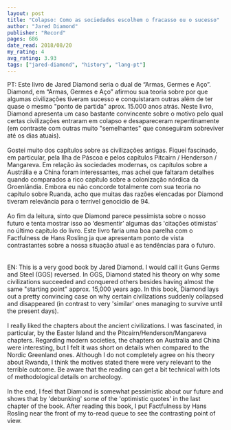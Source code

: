 ```yaml
---
layout: post
title: "Colapso: Como as sociedades escolhem o fracasso ou o sucesso"
author: "Jared Diamond"
publisher: "Record"
pages: 686
date_read: 2018/08/20
my_rating: 4
avg_rating: 3.93
tags: ["jared-diamond", "history", "lang-pt"]
---
```


PT: Este livro de Jared Diamond seria o dual de “Armas, Germes e Aço”. Diamond, em “Armas, Germes e Aço” afirmou sua teoria sobre por que algumas civilizações tiveram sucesso e conquistaram outras além de ter quase o mesmo "ponto de partida" aprox. 15.000 anos atrás. Neste livro, Diamond apresenta um caso bastante convincente sobre o motivo pelo qual certas civilizações entraram em colapso e desapareceram repentinamente (em contraste com outras muito "semelhantes" que conseguiram sobreviver até os dias atuais).<br/><br/>Gostei muito dos capítulos sobre as civilizações antigas. Fiquei fascinado, em particular, pela Ilha de Páscoa e pelos capítulos Pitcairn / Henderson / Mangareva. Em relação às sociedades modernas, os capítulos sobre a Austrália e a China foram interessantes, mas achei que faltaram detalhes quando comparados a rico capítulo sobre a colonização nórdica da Groenlândia. Embora eu não concorde totalmente com sua teoria no capítulo sobre Ruanda, acho que muitas das razões elencadas por Diamond tiveram relevância para o terrível genocidio de 94.<br/><br/>Ao fim da leitura, sinto que Diamond parece pessimista sobre o nosso futuro e tenta mostrar isso ao ‘desmentir’ algumas das 'citações otimistas' no último capítulo do livro. Este livro faria uma boa parelha com o Factfulness de Hans Rosling ja que apresentam ponto de vista contrastantes sobre a nossa situação atual e as tendências para o futuro.<br/><br/><br/>EN: This is a very good book by Jared Diamond. I would call it Guns Germs and Steel (GGS) reversed. In GGS, Diamond stated his theory on why some civilizations succeeded and conquered others besides having almost the same "starting point" approx. 15,000 years ago. In this book, Diamond lays out a pretty convincing case on why certain civilizations suddenly collapsed and disappeared (in contrast to very 'similar' ones managing to survive until the present days). <br/><br/>I really liked the chapters about the ancient civilizations. I was fascinated, in particular, by the Easter Island and the Pitcairn/Henderson/Mangareva chapters. Regarding modern societies, the chapters on  Australia and China were interesting, but I felt it was short on details when compared to the Nordic Greenland ones. Although I do not completely agree on his theory about Rwanda, I think the motives stated there were very relevant to the terrible outcome. Be aware that the reading can get a bit technical with lots of methodological details on archeology. <br/><br/>In the end, I feel that Diamond is somewhat pessimistic about our future and shows that by 'debunking' some of the 'optimistic quotes' in the last chapter of the book. After reading this book, I put Factfulness by Hans Rosling near the front of my to-read queue to see the contrasting point of view.

